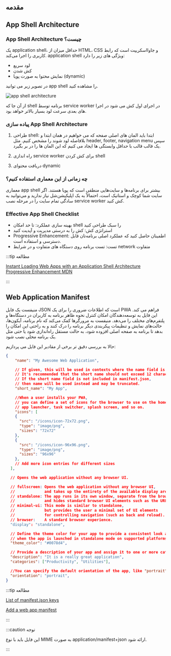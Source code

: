 ## مقدمه

## App Shell Architecture

### App Shell Architecture چیست؟
یک application shell، حداقل میزان از HTML، CSS و جاوااسکریپت است که رابط کاربری را اجرا می‌کند. application shell ویژگی های زیر را دارد:

- لود سریع
- کش شدن
- نمایش محتوا به صورت پویا (dynamic)

در تصویر زیر می توانید app shell را مشاهده کنید.

![app shell architecture](../images/app-shell-architecture.avif)

از آن جا که shell برنامه توسط service worker در اجرای اول کش می شود در اجرا های بعدی  سرعت لود بسیار بالاتر خواهد بود. 

### پیاده سازی App Shell Architecture

1. طراحی shell: ابتدا باید المان های اصلی صفحه که می خواهیم در همان ابتدا و بلافاصله لود شوند را مشخص کنیم. مثل header, footer, navigation menu
سپس یک قالب قالب با حداقل وابستگی ها ایجاد می کنیم که این المان ها را در بر بگیرد.
2. راه اندازی service worker برای کش کردن shell

3. دریافت محتوای dynamic 

### چه زمانی از این معماری استفاده کنیم؟
معماری app shell بیشتر برای برنامه‌ها و سایت‌هایی منطقی است که پویا هستند. اگر سایت شما کوچک و استاتیک است، احتمالاً به یک اپلیکیشن‌شل نیاز ندارید و می‌توانید به سادگی تمام سایت را در مرحله نصب service worker کش کنید. 

###  Effective App Shell Checklist
-  بهینه سازی عملکرد: تا حد امکان shell را سبک طراحی کنید
- استراتژی کش: کش را به درستی مدیریت و آپدیت کنید
-  Progressive Enhancement:  اطمینان حاصل کنید که عملکرد اصلی برنامه‌تان قابل دسترسی و استفاده است.
-  تست:‌ تست برنامه روی دستگاه های متفاوت و در شرایط network متفاوت

:::tip مطالعه

[Instant Loading Web Apps with an Application Shell Architecture](https://developer.chrome.com/blog/app-shell/)
[Progressive Enhancement MDN](https://developer.mozilla.org/en-US/docs/Glossary/Progressive_Enhancement)

:::

## Web Application Manifest
 منیفست یک فایل JSON است که اطلاعات ضروری را برای یک PWA فراهم می کند. این فایل به توسعه‌دهندگان امکان کنترل نحوه ظاهر برنامه به کاربران در دستگاه‌ها و پلتفرم‌های مختلف را می‌دهد. منیفست به مرورگرها کمک می‌کند که نام برنامه، آیکون‌ها، حالت‌های نمایش و تنظیمات پیکربندی دیگر برنامه را درک کنند و به راحتی این امکان را بدهد تا برنامه به صفحه اصلی افزوده شود، به حالت مستقل راه‌اندازی شود یا حتی مثل یک برنامه محلی نصب شود.

حالا به بررسی  دقیق تر برخی از مقادیر این فایل می پردازیم:

```json
{
    "name": "My Awesome Web Application",

    // If given, this will be used in contexts where the name field is too long.
    // It's recommended that the short name should not exceed 12 characters.
    // If the short name field is not included in manifest.json,
    // then name will be used instead and may be truncated.
    "short_name": "My App",

    //When a user installs your PWA,
    // you can define a set of icons for the browser to use on the home screen,
    // app launcher, task switcher, splash screen, and so on.
    "icons": [
    {
      "src": "/icons/icon-72x72.png",
      "type": "image/png",
      "sizes": "72x72"
    },
    {
      "src": "/icons/icon-96x96.png",
      "type": "image/png",
      "sizes": "96x96"
    },
    // Add more icon entries for different sizes
  ],

  // Opens the web application without any browser UI.

  // fullscreen: Opens the web application without any browser UI, 
  //             and takes up the entirety of the available display area.
  // standalone: The app runs in its own window, separate from the browser,
  //             and hides standard browser UI elements such as the URL bar
  // minimal-ui: This mode is similar to standalone,
  //             but provides the user a minimal set of UI elements
  //             for controlling navigation (such as back and reload). 
  // browser:    A standard browser experience.
  "display": "standalone",

  // Define the theme color for your app to provide a consistent look and feel
  // when the app is launched in standalone mode on supported platforms.
  "theme_color": "#0078d4",

  // Provide a description of your app and assign it to one or more categories.
  "description": "It is a really great application",
  "categories": ["Productivity", "Utilities"],

  //You can specify the default orientation of the app, like "portrait" or "landscape"
  "orientation": "portrait",
}

```


:::tip مطالعه

[List of manifest.json keys](https://developer.mozilla.org/en-US/docs/Mozilla/Add-ons/WebExtensions/manifest.json#list_of_manifest.json_keys)

[Add a web app manifest](https://web.dev/add-manifest/)

:::


:::caution توجه

این فایل باید با نوع MIME به صورت application/manifest+json ارائه شود.

:::